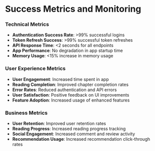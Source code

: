 # Success Metrics and Monitoring

### Technical Metrics
- **Authentication Success Rate**: >99% successful logins
- **Token Refresh Success**: >99% successful token refreshes
- **API Response Time**: <2 seconds for all endpoints
- **App Performance**: No degradation in app startup time
- **Memory Usage**: <15% increase in memory usage

### User Experience Metrics
- **User Engagement**: Increased time spent in app
- **Reading Completion**: Improved chapter completion rates
- **Error Rates**: Reduced authentication and API errors
- **User Satisfaction**: Positive feedback on UI improvements
- **Feature Adoption**: Increased usage of enhanced features

### Business Metrics
- **User Retention**: Improved user retention rates
- **Reading Progress**: Increased reading progress tracking
- **Social Engagement**: Increased comment and review activity
- **Recommendation Usage**: Increased recommendation click-through rates
